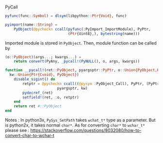 PyCall

```julia
pyfunc(func::Symbol) = dlsym(libpython::Ptr{Void}, func)
```

```julia
pyimport(name::String) =
    PyObject(@pycheckn ccall(pyfunc(:PyImport_ImportModule), PyPtr,
                             (Ptr{Uint8},), bytestring(name)))
```

Imported module is stored in `PyObject`. Then, module function can be called by
```julia
(o::PyObject)(args...; kwargs...) =
    return convert(PyAny, _pycall!(PyNULL(), o, args, kwargs))
```

```julia
function __pycall!(ret::PyObject, pyargsptr::PyPtr, o::Union{PyObject,PyPtr},
  kw::Union{Ptr{Cvoid}, PyObject})
    disable_sigint() do
        retptr = @pycheckn ccall((@pysym :PyObject_Call), PyPtr, (PyPtr,PyPtr,PyPtr), o,
                        pyargsptr, kw)
        pydecref_(ret)
        setfield!(ret, :o, retptr)
    end
    return ret #::PyObject
end
```

Notes :
In python3x, `PySys_SetPath` takes `wchat_t*` type as a parameter. But is python2x, it takes normal `char*`. As for converting `char*` to `wchar_t*` please see : https://stackoverflow.com/questions/8032080/how-to-convert-char-to-wchar-t
